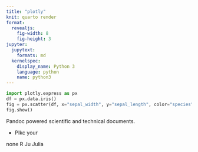 ```yaml
---
title: "plotly"
knit: quarto render
format: 
  revealjs:
    fig-width: 8
    fig-height: 3
jupyter:
  jupytext:
    formats: md
  kernelspec:
    display_name: Python 3
    language: python
    name: python3
---
```


```python tags=["remove-code"]
import plotly.express as px
df = px.data.iris()
fig = px.scatter(df, x="sepal_width", y="sepal_length", color="species")
fig.show()
```

Pandoc powered scientific and technical documents.

- PIkc your

none
R
Ju
Julia


